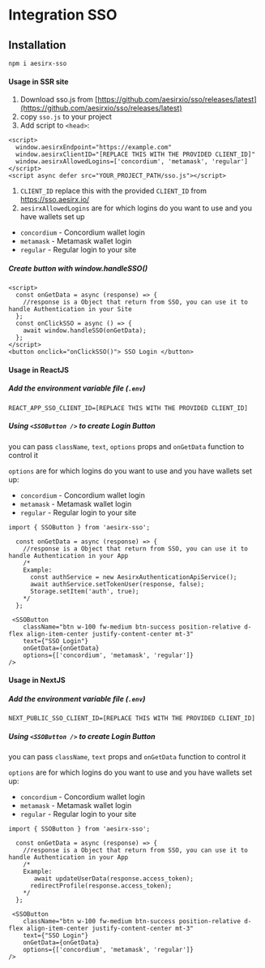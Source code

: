 # Integration SSO

## Installation

`npm i aesirx-sso`

#### Usage in SSR site

1. Download sso.js from [https://github.com/aesirxio/sso/releases/latest](https://github.com/aesirxio/sso/releases/latest)
1. copy `sso.js` to your project
1. Add script to `<head>`:

```
<script>
  window.aesirxEndpoint="https://example.com"
  window.aesirxClientID="[REPLACE THIS WITH THE PROVIDED CLIENT_ID]"
  window.aesirxAllowedLogins=['concordium', 'metamask', 'regular']
</script>
<script async defer src="YOUR_PROJECT_PATH/sso.js"></script>
```

1. `CLIENT_ID` replace this with the provided `CLIENT_ID` from https://sso.aesirx.io/
2. `aesirxAllowedLogins` are for which logins do you want to use and you have wallets set up

- `concordium` - Concordium wallet login
- `metamask` - Metamask wallet login
- `regular` - Regular login to your site

##### Create button with window.handleSSO()

```
<script>
  const onGetData = async (response) => {
    //response is a Object that return from SSO, you can use it to handle Authentication in your Site
  };
  const onClickSSO = async () => {
    await window.handleSSO(onGetData);
  };
</script>
<button onclick="onClickSSO()"> SSO Login </button>

```

#### Usage in ReactJS

##### Add the environment variable file (`.env`)

```
REACT_APP_SSO_CLIENT_ID=[REPLACE THIS WITH THE PROVIDED CLIENT_ID]
```


##### Using `<SSOButton />` to create Login Button

you can pass `className`, `text`, `options` props and `onGetData` function to control it

`options` are for which logins do you want to use and you have wallets set up:

- `concordium` - Concordium wallet login
- `metamask` - Metamask wallet login
- `regular` - Regular login to your site

```
import { SSOButton } from 'aesirx-sso';

  const onGetData = async (response) => {
    //response is a Object that return from SSO, you can use it to handle Authentication in your App
    /*
    Example:
      const authService = new AesirxAuthenticationApiService();
      await authService.setTokenUser(response, false);
      Storage.setItem('auth', true);
    */
  };

 <SSOButton
    className="btn w-100 fw-medium btn-success position-relative d-flex align-item-center justify-content-center mt-3"
    text={"SSO Login"}
    onGetData={onGetData}
    options={['concordium', 'metamask', 'regular']}
/>
```

#### Usage in NextJS

##### Add the environment variable file (`.env`)

```
NEXT_PUBLIC_SSO_CLIENT_ID=[REPLACE THIS WITH THE PROVIDED CLIENT_ID]
```

##### Using `<SSOButton />` to create Login Button

you can pass `className`, `text` props and `onGetData` function to control it

`options` are for which logins do you want to use and you have wallets set up:

- `concordium` - Concordium wallet login
- `metamask` - Metamask wallet login
- `regular` - Regular login to your site

```
import { SSOButton } from 'aesirx-sso';

  const onGetData = async (response) => {
    //response is a Object that return from SSO, you can use it to handle Authentication in your App
    /*
    Example:
       await updateUserData(response.access_token);
      redirectProfile(response.access_token);
    */
  };

 <SSOButton
    className="btn w-100 fw-medium btn-success position-relative d-flex align-item-center justify-content-center mt-3"
    text={"SSO Login"}
    onGetData={onGetData}
    options={['concordium', 'metamask', 'regular']}
/>
```
